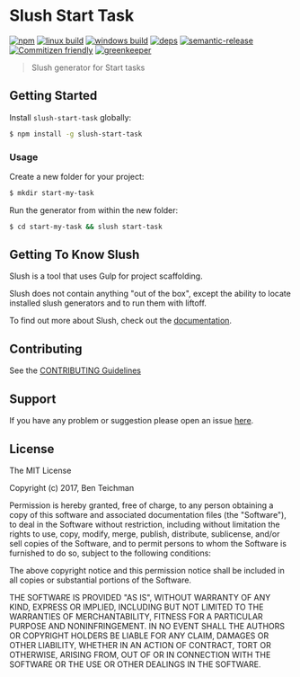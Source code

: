 # Slush Start Task

[![npm](https://img.shields.io/npm/v/slush-start-task.svg?style=flat-square)](https://www.npmjs.com/package/slush-start-task)
[![linux build](https://img.shields.io/circleci/project/github/effervescentia/slush-start-task/master.svg?label=linux&style=flat-square)](https://travis-ci.org/effervescentia/slush-start-task)
[![windows build](https://img.shields.io/appveyor/ci/effervescentia/slush-start-task/master.svg?label=windows&style=flat-square)](https://ci.appveyor.com/project/effervescentia/slush-start-task)
[![deps](https://david-dm.org/effervescentia/slush-start-task.svg?style=flat-square)](https://david-dm.org/effervescentia/slush-start-task)
[![semantic-release](https://img.shields.io/badge/%20%20%F0%9F%93%A6%F0%9F%9A%80-semantic--release-e10079.svg?style=flat-square)](https://github.com/semantic-release/semantic-release)
[![Commitizen friendly](https://img.shields.io/badge/commitizen-friendly-brightgreen.svg?style=flat-square)](http://commitizen.github.io/cz-cli/)
[![greenkeeper](https://badges.greenkeeper.io/effervescentia/slush-start-task.svg)](https://greenkeeper.io/)


> Slush generator for Start tasks


## Getting Started

Install `slush-start-task` globally:

```bash
$ npm install -g slush-start-task
```

### Usage

Create a new folder for your project:

```bash
$ mkdir start-my-task
```

Run the generator from within the new folder:

```bash
$ cd start-my-task && slush start-task
```

## Getting To Know Slush

Slush is a tool that uses Gulp for project scaffolding.

Slush does not contain anything "out of the box", except the ability to locate installed slush generators and to run them with liftoff.

To find out more about Slush, check out the [documentation](https://github.com/slushjs/slush).

## Contributing

See the [CONTRIBUTING Guidelines](https://github.com/effervescentia/slush-start-task/blob/master/CONTRIBUTING.md)

## Support
If you have any problem or suggestion please open an issue [here](https://github.com/effervescentia/slush-start-task/issues).

## License

The MIT License

Copyright (c) 2017, Ben Teichman

Permission is hereby granted, free of charge, to any person
obtaining a copy of this software and associated documentation
files (the "Software"), to deal in the Software without
restriction, including without limitation the rights to use,
copy, modify, merge, publish, distribute, sublicense, and/or sell
copies of the Software, and to permit persons to whom the
Software is furnished to do so, subject to the following
conditions:

The above copyright notice and this permission notice shall be
included in all copies or substantial portions of the Software.

THE SOFTWARE IS PROVIDED "AS IS", WITHOUT WARRANTY OF ANY KIND,
EXPRESS OR IMPLIED, INCLUDING BUT NOT LIMITED TO THE WARRANTIES
OF MERCHANTABILITY, FITNESS FOR A PARTICULAR PURPOSE AND
NONINFRINGEMENT. IN NO EVENT SHALL THE AUTHORS OR COPYRIGHT
HOLDERS BE LIABLE FOR ANY CLAIM, DAMAGES OR OTHER LIABILITY,
WHETHER IN AN ACTION OF CONTRACT, TORT OR OTHERWISE, ARISING
FROM, OUT OF OR IN CONNECTION WITH THE SOFTWARE OR THE USE OR
OTHER DEALINGS IN THE SOFTWARE.
